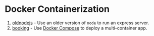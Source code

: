 # Docker Containerization
1. [oldnodejs](oldnodejs) - Use an older version of `node` to run an express server.
2. [booking](booking) - Use [Docker Compose](https://docs.docker.com/compose/) to deploy a multi-container app.
